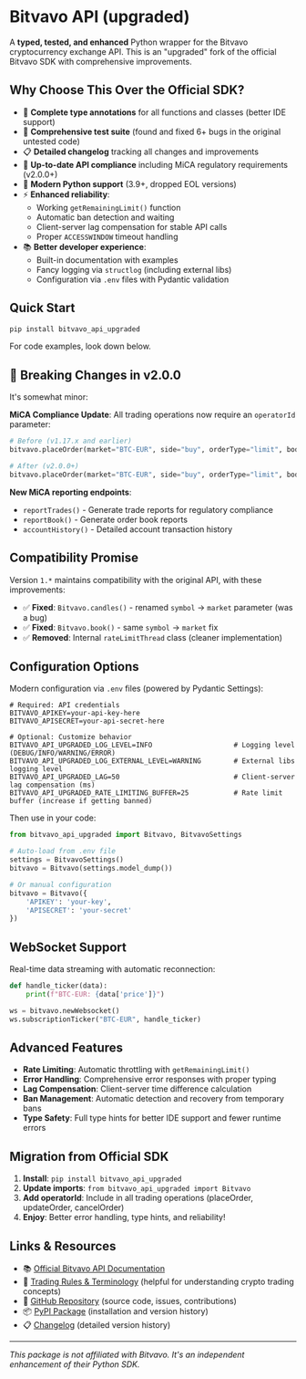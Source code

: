 # Bitvavo API (upgraded)

A **typed, tested, and enhanced** Python wrapper for the Bitvavo cryptocurrency exchange API. This is an "upgraded" fork of the official Bitvavo SDK with comprehensive improvements.

## Why Choose This Over the Official SDK?

- 🎯 **Complete type annotations** for all functions and classes (better IDE
  support)
- 🧪 **Comprehensive test suite** (found and fixed 6+ bugs in the original
  untested code)
- 📋 **Detailed changelog** tracking all changes and improvements
- 🔄 **Up-to-date API compliance** including MiCA regulatory requirements
  (v2.0.0+)
- 🐍 **Modern Python support** (3.9+, dropped EOL versions)
- ⚡ **Enhanced reliability**:
  - Working `getRemainingLimit()` function
  - Automatic ban detection and waiting
  - Client-server lag compensation for stable API calls
  - Proper `ACCESSWINDOW` timeout handling
- 📚 **Better developer experience**:
  - Built-in documentation with examples
  - Fancy logging via `structlog` (including external libs)
  - Configuration via `.env` files with Pydantic validation

## Quick Start

```python
pip install bitvavo_api_upgraded
```

For code examples, look down below.

## 🚨 Breaking Changes in v2.0.0

It's somewhat minor:

**MiCA Compliance Update**: All trading operations now require an `operatorId` parameter:

```python
# Before (v1.17.x and earlier)
bitvavo.placeOrder(market="BTC-EUR", side="buy", orderType="limit", body={...})

# After (v2.0.0+)  
bitvavo.placeOrder(market="BTC-EUR", side="buy", orderType="limit", body={...}, operatorId=12345)
```

**New MiCA reporting endpoints**:

- `reportTrades()` - Generate trade reports for regulatory compliance
- `reportBook()` - Generate order book reports  
- `accountHistory()` - Detailed account transaction history

## Compatibility Promise

Version `1.*` maintains compatibility with the original API, with these improvements:

- ✅ **Fixed**: `Bitvavo.candles()` - renamed `symbol` → `market` parameter (was a bug)
- ✅ **Fixed**: `Bitvavo.book()` - same `symbol` → `market` fix
- ✅ **Removed**: Internal `rateLimitThread` class (cleaner implementation)

## Configuration Options

Modern configuration via `.env` files (powered by Pydantic Settings):

```env
# Required: API credentials
BITVAVO_APIKEY=your-api-key-here
BITVAVO_APISECRET=your-api-secret-here

# Optional: Customize behavior
BITVAVO_API_UPGRADED_LOG_LEVEL=INFO                    # Logging level (DEBUG/INFO/WARNING/ERROR)
BITVAVO_API_UPGRADED_LOG_EXTERNAL_LEVEL=WARNING        # External libs logging level
BITVAVO_API_UPGRADED_LAG=50                            # Client-server lag compensation (ms)
BITVAVO_API_UPGRADED_RATE_LIMITING_BUFFER=25           # Rate limit buffer (increase if getting banned)
```

Then use in your code:

```python
from bitvavo_api_upgraded import Bitvavo, BitvavoSettings

# Auto-load from .env file
settings = BitvavoSettings()
bitvavo = Bitvavo(settings.model_dump())

# Or manual configuration
bitvavo = Bitvavo({
    'APIKEY': 'your-key',
    'APISECRET': 'your-secret'
})
```

## WebSocket Support

Real-time data streaming with automatic reconnection:

```python
def handle_ticker(data):
    print(f"BTC-EUR: {data['price']}")

ws = bitvavo.newWebsocket()
ws.subscriptionTicker("BTC-EUR", handle_ticker)
```

## Advanced Features

- **Rate Limiting**: Automatic throttling with `getRemainingLimit()`
- **Error Handling**: Comprehensive error responses with proper typing
- **Lag Compensation**: Client-server time difference calculation
- **Ban Management**: Automatic detection and recovery from temporary bans
- **Type Safety**: Full type hints for better IDE support and fewer runtime errors

## Migration from Official SDK

1. **Install**: `pip install bitvavo_api_upgraded`
2. **Update imports**: `from bitvavo_api_upgraded import Bitvavo`
3. **Add operatorId**: Include in all trading operations (placeOrder, updateOrder, cancelOrder)
4. **Enjoy**: Better error handling, type hints, and reliability!

## Links & Resources

- 📚 [Official Bitvavo API Documentation](https://docs.bitvavo.com/)
- 📖 [Trading Rules & Terminology](https://bitvavo.com/en/trading-rules) (helpful for understanding crypto trading concepts)
- 🔧 [GitHub Repository](https://github.com/Thaumatorium/bitvavo-api-upgraded) (source code, issues, contributions)
- 📦 [PyPI Package](https://pypi.org/project/bitvavo-api-upgraded/) (installation and version history)
- 📋 [Changelog](https://github.com/Thaumatorium/bitvavo-api-upgraded/blob/master/CHANGELOG.md) (detailed version history)

---

*This package is not affiliated with Bitvavo. It's an independent enhancement of their Python SDK.*
